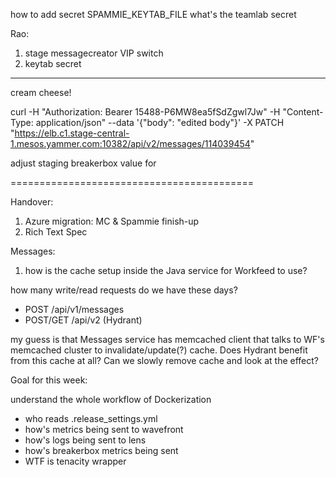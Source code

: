 how to add secret SPAMMIE_KEYTAB_FILE
what's the teamlab secret

Rao: 
1. stage messagecreator VIP switch
2. keytab secret

-------

cream cheese!

curl -H "Authorization: Bearer 15488-P6MW8ea5fSdZgwl7Jw" -H "Content-Type: application/json" --data '{"body": "edited body"}' -X PATCH "https://elb.c1.stage-central-1.mesos.yammer.com:10382/api/v2/messages/114039454"


adjust staging breakerbox value for 

==========================================

Handover:

1. Azure migration: MC & Spammie finish-up
2. Rich Text Spec


Messages:
1. how is the cache setup inside the Java service for Workfeed to use?

how many write/read requests do we have these days?
- POST /api/v1/messages
- POST/GET /api/v2 (Hydrant)

my guess is that Messages service has memcached client that talks to WF's memcached cluster to invalidate/update(?) cache.
Does Hydrant benefit from this cache at all?
Can we slowly remove cache and look at the effect?

Goal for this week: 

understand the whole workflow of Dockerization
- who reads .release_settings.yml
- how's metrics being sent to wavefront
- how's logs being sent to lens
- how's breakerbox metrics being sent
- WTF is tenacity wrapper